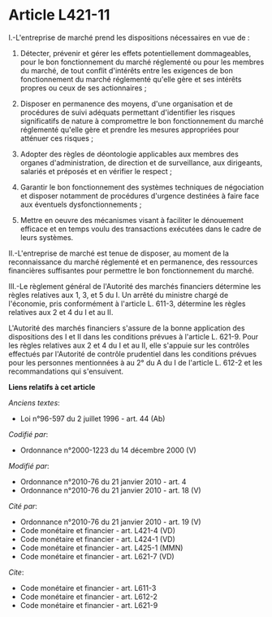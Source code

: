 # Article L421-11

I.-L'entreprise de marché prend les dispositions nécessaires en vue de : 

1. Détecter, prévenir et gérer les effets potentiellement dommageables, pour le bon fonctionnement du marché réglementé ou
pour les membres du marché, de tout conflit d'intérêts entre les exigences de bon fonctionnement du marché réglementé qu'elle
gère et ses intérêts propres ou ceux de ses actionnaires ; 

2. Disposer en permanence des moyens, d'une organisation et de procédures de suivi adéquats permettant d'identifier les
risques significatifs de nature à compromettre le bon fonctionnement du marché réglementé qu'elle gère et prendre les mesures
appropriées pour atténuer ces risques ; 

3. Adopter des règles de déontologie applicables aux membres des organes d'administration, de direction et de surveillance,
aux dirigeants, salariés et préposés et en vérifier le respect ; 

4. Garantir le bon fonctionnement des systèmes techniques de négociation et disposer notamment de procédures d'urgence
destinées à faire face aux éventuels dysfonctionnements ; 

5. Mettre en oeuvre des mécanismes visant à faciliter le dénouement efficace et en temps voulu des transactions exécutées
dans le cadre de leurs systèmes. 

II.-L'entreprise de marché est tenue de disposer, au moment de la reconnaissance du marché réglementé et en permanence, des
ressources financières suffisantes pour permettre le bon fonctionnement du marché. 

III.-Le règlement général de l'Autorité des marchés financiers détermine les règles relatives aux 1, 3, et 5 du I. Un arrêté
du ministre chargé de l'économie, pris conformément à l'article L. 611-3, détermine les règles relatives aux 2 et 4 du I et
au II.

L'Autorité des marchés financiers s'assure de la bonne application des dispositions des I et II dans les conditions prévues à
l'article L. 621-9. Pour les règles relatives aux 2 et 4 du I et au II, elle s'appuie sur les contrôles effectués par
l'Autorité de contrôle prudentiel dans les conditions prévues pour les personnes mentionnées à au 2° du A du I de l'article
L. 612-2 et les recommandations qui s'ensuivent.

**Liens relatifs à cet article**

_Anciens textes_:

  - Loi n°96-597 du 2 juillet 1996 - art. 44 (Ab)

_Codifié par_:

  - Ordonnance n°2000-1223 du 14 décembre 2000 (V)

_Modifié par_:

  - Ordonnance n°2010-76 du 21 janvier 2010 - art. 4
  - Ordonnance n°2010-76 du 21 janvier 2010 - art. 18 (V)

_Cité par_:

  - Ordonnance n°2010-76 du 21 janvier 2010 - art. 19 (V)
  - Code monétaire et financier - art. L421-4 (VD)
  - Code monétaire et financier - art. L424-1 (VD)
  - Code monétaire et financier - art. L425-1 (MMN)
  - Code monétaire et financier - art. L621-7 (VD)

_Cite_:

  - Code monétaire et financier - art. L611-3
  - Code monétaire et financier - art. L612-2
  - Code monétaire et financier - art. L621-9
